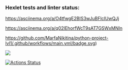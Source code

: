 ### Hexlet tests and linter status:
https://asciinema.org/a/O4tfwgE2BIS3wJuBFlcIUwQJj


https://asciinema.org/a/q02lEhorfWcT9sAT7GSWxMNIn

https://github.com/MarfaNikitina/python-project-lvl1/.github/workflows/main.yml/badge.svg)

<a href="https://codeclimate.com/github/codeclimate/codeclimate/maintainability"><img src="https://api.codeclimate.com/v1/badges/a99a88d28ad37a79dbf6/maintainability" /></a>

[![Actions Status](https://github.com/MarfaNikitina/python-project-lvl1/workflows/hexlet-check/badge.svg)](https://github.com/MarfaNikitina/python-project-lvl1/actions)